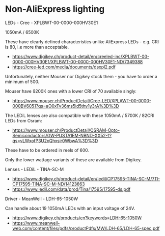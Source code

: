 Non-AliExpress lighting
=======================

LEDs - Cree - XPLBWT-00-0000-000HV30E1

1050mA / 6500K

These have clearly defined characteristics unlike AliExpress LEDs - e.g. CRI is 80, i.e more than acceptable.

* <https://www.digikey.ch/product-detail/en/creeled-inc/XPLBWT-00-0000-000HV30E1/XPLBWT-00-0000-000HV30E1-ND/7349388>
* <https://cree-led.com/media/documents/dsxpl2.pdf>

Unfortunately, neither Mouser nor Digikey stock them - you have to order a minimum of 500.

Mouser have 6200K ones with a lower CRI of 70 available singly:

* <https://www.mouser.ch/ProductDetail/Cree-LED/XPLAWT-00-0000-000BV6051?qs=aO0xTv36ms5id5thv1y3rA%3D%3D>

The LEDiL lenses are also compatible with these 1050mA / 5700K / 82CRI LEDs from Osram:

* <https://www.mouser.ch/ProductDetail/OSRAM-Opto-Semiconductors/GW-PUSTA1EM-NBND-XX52-1?qs=vLWxofP3U2xQhxsir0WbwA%3D%3D>

These have to be ordered in reels of 600.

Only the lower wattage variants of these are available from Digikey.

Lenses - LEDiL - TINA-SC-M

* <https://www.digikey.ch/product-detail/en/ledil/CP17595-TINA-SC-M/711-CP17595-TINA-SC-M-ND/14123663>
* <https://www.ledil.com/data/prod/Tina/17595/17595-ds.pdf>

Driver - MeanWell - LDH-65-1050W

Can handle about 19 1050mA LEDs with an input voltage of 24V.

* <https://www.digikey.ch/products/en?keywords=LDH-65-1050W>
* <https://www.meanwell-web.com/content/files/pdfs/productPdfs/MW/LDH-65/LDH-65-spec.pdf>

